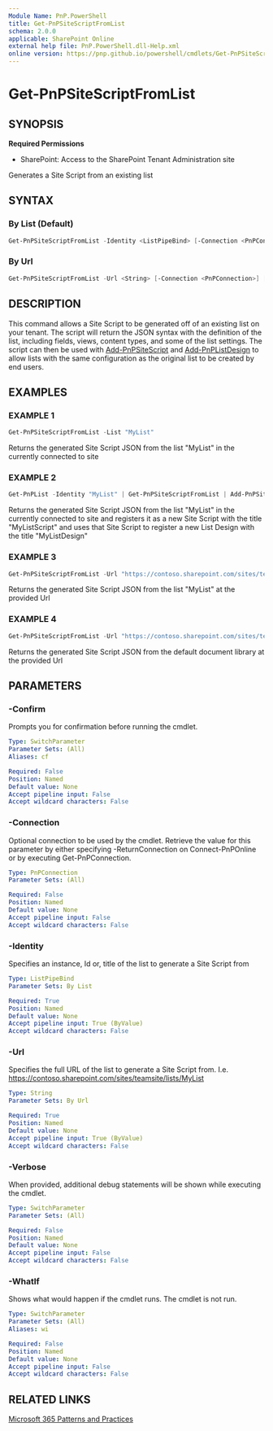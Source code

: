 ```yaml
---
Module Name: PnP.PowerShell
title: Get-PnPSiteScriptFromList
schema: 2.0.0
applicable: SharePoint Online
external help file: PnP.PowerShell.dll-Help.xml
online version: https://pnp.github.io/powershell/cmdlets/Get-PnPSiteScriptFromList.html
---
```

 
# Get-PnPSiteScriptFromList

## SYNOPSIS

**Required Permissions**

* SharePoint: Access to the SharePoint Tenant Administration site

Generates a Site Script from an existing list

## SYNTAX

### By List (Default)

```powershell
Get-PnPSiteScriptFromList -Identity <ListPipeBind> [-Connection <PnPConnection>] [-Verbose]
```

### By Url

```powershell
Get-PnPSiteScriptFromList -Url <String> [-Connection <PnPConnection>] [-Verbose]
```

## DESCRIPTION
This command allows a Site Script to be generated off of an existing list on your tenant. The script will return the JSON syntax with the definition of the list, including fields, views, content types, and some of the list settings. The script can then be used with [Add-PnPSiteScript](Add-PnPSiteScript.md) and [Add-PnPListDesign](Add-PnPListDesign.md) to allow lists with the same configuration as the original list to be created by end users.

## EXAMPLES

### EXAMPLE 1
```powershell
Get-PnPSiteScriptFromList -List "MyList"
```

Returns the generated Site Script JSON from the list "MyList" in the currently connected to site

### EXAMPLE 2
```powershell
Get-PnPList -Identity "MyList" | Get-PnPSiteScriptFromList | Add-PnPSiteScript -Title "MyListScript" | Add-PnPListDesign -Title "MyListDesign"
```

Returns the generated Site Script JSON from the list "MyList" in the currently connected to site and registers it as a new Site Script with the title "MyListScript" and uses that Site Script to register a new List Design with the title "MyListDesign"

### EXAMPLE 3
```powershell
Get-PnPSiteScriptFromList -Url "https://contoso.sharepoint.com/sites/teamsite/lists/MyList"
```

Returns the generated Site Script JSON from the list "MyList" at the provided Url

### EXAMPLE 4
```powershell
Get-PnPSiteScriptFromList -Url "https://contoso.sharepoint.com/sites/teamsite/Shared Documents"
```

Returns the generated Site Script JSON from the default document library at the provided Url

## PARAMETERS

### -Confirm
Prompts you for confirmation before running the cmdlet.

```yaml
Type: SwitchParameter
Parameter Sets: (All)
Aliases: cf

Required: False
Position: Named
Default value: None
Accept pipeline input: False
Accept wildcard characters: False
```

### -Connection
Optional connection to be used by the cmdlet. Retrieve the value for this parameter by either specifying -ReturnConnection on Connect-PnPOnline or by executing Get-PnPConnection.

```yaml
Type: PnPConnection
Parameter Sets: (All)

Required: False
Position: Named
Default value: None
Accept pipeline input: False
Accept wildcard characters: False
```

### -Identity
Specifies an instance, Id or, title of the list to generate a Site Script from

```yaml
Type: ListPipeBind
Parameter Sets: By List

Required: True
Position: Named
Default value: None
Accept pipeline input: True (ByValue)
Accept wildcard characters: False
```

### -Url
Specifies the full URL of the list to generate a Site Script from. I.e. https://contoso.sharepoint.com/sites/teamsite/lists/MyList

```yaml
Type: String
Parameter Sets: By Url

Required: True
Position: Named
Default value: None
Accept pipeline input: True (ByValue)
Accept wildcard characters: False
```

### -Verbose
When provided, additional debug statements will be shown while executing the cmdlet.

```yaml
Type: SwitchParameter
Parameter Sets: (All)

Required: False
Position: Named
Default value: None
Accept pipeline input: False
Accept wildcard characters: False
```

### -WhatIf
Shows what would happen if the cmdlet runs. The cmdlet is not run.

```yaml
Type: SwitchParameter
Parameter Sets: (All)
Aliases: wi

Required: False
Position: Named
Default value: None
Accept pipeline input: False
Accept wildcard characters: False
```

## RELATED LINKS

[Microsoft 365 Patterns and Practices](https://aka.ms/m365pnp)